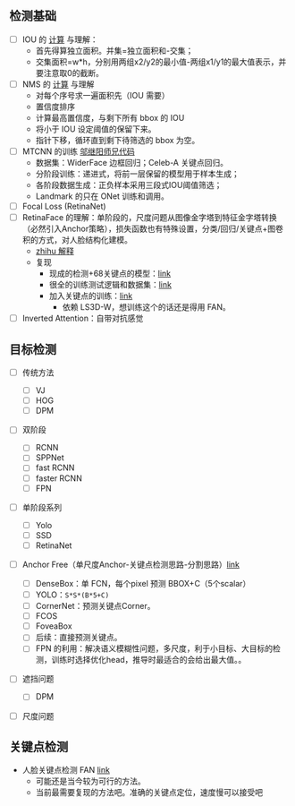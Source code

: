 ## 检测基础
- [ ] IOU 的 [计算](https://github.com/faciallab/FaceDetector/blob/master/mtcnn/utils/nms/py_cpu_nms.py) 与理解：
    - 首先得算独立面积。并集=独立面积和-交集；
    - 交集面积=w*h，分别用两组x2/y2的最小值-两组x1/y1的最大值表示，并要注意取0的截断。
- [ ] NMS 的 [计算](https://github.com/faciallab/FaceDetector/blob/master/mtcnn/utils/nms/py_cpu_nms.py) 与理解
    -  对每个序号求一遍面积先（IOU 需要）
    -  置信度排序
    -  计算最高置信度，与剩下所有 bbox 的 IOU
    -  将小于 IOU 设定阈值的保留下来。
    -  指针下移，循环直到剩下待筛选的 bbox 为空。
- [ ] MTCNN 的训练 [邬继阳师兄代码](https://github.com/wujiyang/MTCNN_TRAIN)
    - 数据集：WiderFace 边框回归；Celeb-A 关键点回归。 
    - 分阶段训练：递进式，将前一层保留的模型用于样本生成；
    - 各阶段数据生成：正负样本采用三段式IOU阈值筛选；
    - Landmark 的只在 ONet 训练和调用。
- [ ] Focal Loss (RetinaNet)
- [ ] RetinaFace 的理解：单阶段的，尺度问题从图像金字塔到特征金字塔转换（必然引入Anchor策略），损失函数也有特殊设置，分类/回归/关键点+图卷积的方式，对人脸结构化建模。
    - [zhihu 解释](https://zhuanlan.zhihu.com/p/103005911)
    - 复现
      - 现成的检测+68关键点的模型：[link](https://github.com/ElvishElvis/68-Retinaface-Pytorch-version)
      - 很全的训练测试逻辑和数据集：[link](https://github.com/jerry4h/Pytorch_Retinaface)
      - 加入关键点的训练：[link](https://github.com/ElvishElvis/68-Retinaface-Pytorch-version)
        - 依赖 LS3D-W，想训练这个的话还是得用 FAN。
- [ ] Inverted Attention：自带对抗感觉

## 目标检测
- [ ] 传统方法
  - [ ] VJ
  - [ ] HOG
  - [ ] DPM 
- [ ] 双阶段
  - [ ] RCNN
  - [ ] SPPNet
  - [ ] fast RCNN
  - [ ] faster RCNN
  - [ ] FPN
- [ ] 单阶段系列
  - [ ] Yolo
  - [ ] SSD
  - [ ] RetinaNet
- [ ] Anchor Free（单尺度Anchor-关键点检测思路-分割思路）[link](https://zhuanlan.zhihu.com/p/62103812)
  - [ ] DenseBox：单 FCN，每个pixel 预测 BBOX+C（5个scalar）
  - [ ] YOLO：`S*S*(B*5+C)`
  - [ ] CornerNet：预测关键点Corner。
  - [ ] FCOS
  - [ ] FoveaBox
  - [ ] 后续：直接预测关键点。
  - [ ] FPN 的利用：解决语义模糊性问题，多尺度，利于小目标、大目标的检测，训练时选择优化head，推导时最适合的会给出最大值。。
- [ ] 遮挡问题
  - [ ] DPM 
- [ ] 尺度问题


## 关键点检测

- 人脸关键点检测 FAN [link](https://www.adrianbulat.com/face-alignment)
  - 可能还是当今较为可行的方法。
  - 当前最需要复现的方法吧。准确的关键点定位，速度慢可以接受吧